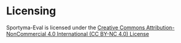 # Licensing

Sportyma-Eval is licensed under the [Creative Commons Attribution-NonCommercial 4.0 International (CC BY-NC 4.0) License ](https://creativecommons.org/licenses/by-nc/4.0/)